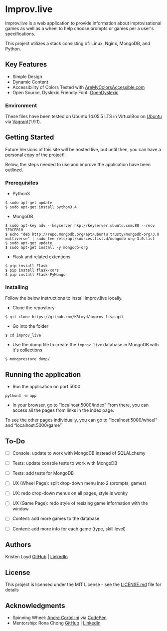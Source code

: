 # Improv.live

Improv.live is a web application to provide information about improvisational games as well as a wheel to help choose prompts or games per a user's specifications.

This project utilizes a stack consisting of: Linux, Nginx, MongoDB, and Python.


## Key Features

- Simple Design
- Dynamic Content
- Accessibility of Colors Tested with [AreMyColorsAccessible.com](http://www.aremycolorsaccessible.com)
- Open Source, Dyslexic Friendly Font: [OpenDyslexic](https://opendyslexic.org)


### Environment
These files have been tested on Ubuntu 14.05.5 LTS in VirtualBox on [Ubuntu](https://atlas.hashicorp.com/ubuntu/boxes/trusty64) via [Vagrant](https://www.vagrantup.com/)(1.9.1).

## Getting Started

Future Versions of this site will be hosted live, but until then, you can have a personal copy of the project!

Below, the steps needed to use and improve the application have been outlined.

### Prerequisites

- Python3

```
$ sudo apt-get update
$ sudo apt-get install python3.4
```

- MongoDB

```
$ sudo apt-key adv --keyserver hkp://keyserver.ubuntu.com:80 --recv 7F0CEB10
$ echo "deb http://repo.mongodb.org/apt/ubuntu trusty/mongodb-org/3.0 multiverse" | sudo tee /etc/apt/sources.list.d/mongodb-org-3.0.list
$ sudo apt-get update
$ sudo apt-get install -y mongodb-org
```

- Flask and related extentions
```
$ pip install Flask
$ pip install flask-cors
$ pip install Flask-PyMongo
```

### Installing

Follow the below instructions to install improv.live locally.

- Clone the repository
```
$ git clone https://github.com/KRLoyd/improv_live.git
```

- Go into the folder
```
$ cd improv_live
```

- Use the dump file to create the `improv_live` database in MongoDB with it's collections

```
$ mongorestore dump/
```

## Running the application

- Run the application on port 5000
```
python3 -m app
```

- In your browser, go to “localhost:5000/index”
From there, you can access all the pages from links in the index page. 

To see the other pages individually, you can go to “localhost:5000/wheel” and “localhost:5000/game”

## To-Do

- [ ] Console: update to work with MongoDB instead of SQLALchemy
- [ ] Tests: update console tests to work with MongoDB
- [ ] Tests: add tests for MongoDB
- [ ] UX (Wheel Page): split drop-down menu into 2 (prompts, games)
- [ ] UX: redo drop-down menus on all pages, style is wonky
- [ ] UX (Game Page): redo style of resizing game information with the window
- [ ] Content: add more games to the database
- [ ] Content: add more info for each game (type, skill level)


## Authors

Kristen Loyd   [GitHub](https://github.com/KRLoyd)  |  [LinkedIn](https://www.linkedin.com/in/kristen-loyd-34984a92/)

## License

This project is licensed under the MIT License - see the [LICENSE.md](LICENSE.md) file for details

## Acknowledgments

* Spinning Wheel: [Andre Cortellini](https://codepen.io/AndreCortellini/) via [CodePen](https://codepen.io/AndreCortellini/pen/vERwmL?page=1&)
* Mentorship: Rona Chong   [GitHub](https://github.com/ronachong)  |  [LinkedIn](https://www.linkedin.com/in/rona-chong-15b167b6/)

